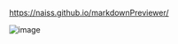 https://naiss.github.io/markdownPreviewer/

![image](https://github.com/naiss/markdownPreviewer/assets/32767749/dc4984e4-c8a3-4280-8e7d-14b6167bef11)
